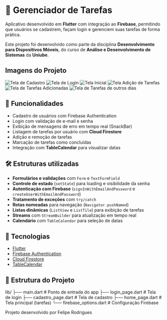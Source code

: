# 📌 Gerenciador de Tarefas  

Aplicativo desenvolvido em **Flutter** com integração ao **Firebase**, permitindo que usuários se cadastrem, façam login e gerenciem suas tarefas de forma prática.  

Este projeto foi desenvolvido como parte da disciplina **Desenvolvimento para Dispositivos Móveis**, do curso de **Análise e Desenvolvimento de Sistemas** da **Uniube**.  

## Imagens do Projeto
![Tela de Cadastro](./cadastro.png)
![Tela de Login](./login.png)
![Tela Inicial](./inicio.png)
![Tela Adição de Tarefas](./adicao_tarefas.png)
![Tela de Tarefas Adicionadas](./adicionadas.png)
![Tela de Tarefas de outros dias](./tarefas_dias.png) 

## 📱 Funcionalidades  

- Cadastro de usuários com Firebase Authentication  
- Login com validação de e-mail e senha  
- Exibição de mensagens de erro em tempo real (SnackBar)  
- Listagem de tarefas por usuário com **Cloud Firestore**  
- Adição e remoção de tarefas  
- Marcação de tarefas como concluídas  
- Integração com **TableCalendar** para visualizar datas  

## 🛠️ Estruturas utilizadas  

- **Formulários e validações** com `Form` e `TextFormField`  
- **Controle de estado** (`setState`) para loading e visibilidade da senha  
- **Autenticação com Firebase** (`signInWithEmailAndPassword` e `createUserWithEmailAndPassword`)  
- **Tratamento de exceções** com `try/catch`  
- **Rotas nomeadas** para navegação (`Navigator.pushNamed`)  
- **Listas dinâmicas** (`ListView` e `ListTile`) para exibição de tarefas  
- **Streams** com `StreamBuilder` para atualização em tempo real  
- **Calendário** com `TableCalendar` para seleção de datas  

## 🚀 Tecnologias  

- [Flutter](https://flutter.dev/)  
- [Firebase Authentication](https://firebase.google.com/products/auth)  
- [Cloud Firestore](https://firebase.google.com/products/firestore)  
- [TableCalendar](https://pub.dev/packages/table_calendar)  

## 📂 Estrutura do Projeto 
lib/
├── main.dart # Ponto de entrada do app
├── login_page.dart # Tela de login
├── cadastro_page.dart # Tela de cadastro
├── home_page.dart # Tela principal (tarefas)
└── firebase_options.dart # Configuração Firebase

Projeto desenvolvido por Felipe Rodrigues


